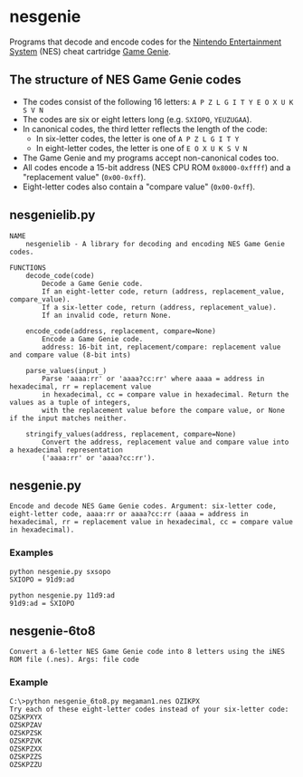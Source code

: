 # nesgenie

Programs that decode and encode codes for the [Nintendo Entertainment System](http://en.wikipedia.org/wiki/Nintendo_Entertainment_System) (NES) cheat cartridge [Game Genie](http://en.wikipedia.org/wiki/Game_Genie).

## The structure of NES Game Genie codes
* The codes consist of the following 16 letters: `A P Z L G I T Y E O X U K S V N`
* The codes are six or eight letters long (e.g. `SXIOPO`, `YEUZUGAA`).
* In canonical codes, the third letter reflects the length of the code:
  * In six-letter codes, the letter is one of `A P Z L G I T Y`
  * In eight-letter codes, the letter is one of `E O X U K S V N`
* The Game Genie and my programs accept non-canonical codes too.
* All codes encode a 15-bit address (NES CPU ROM `0x8000-0xffff`) and a "replacement value" (`0x00-0xff`).
* Eight-letter codes also contain a "compare value" (`0x00-0xff`).

## nesgenielib.py
```
NAME
    nesgenielib - A library for decoding and encoding NES Game Genie codes.

FUNCTIONS
    decode_code(code)
        Decode a Game Genie code.
        If an eight-letter code, return (address, replacement_value, compare_value).
        If a six-letter code, return (address, replacement_value).
        If an invalid code, return None.

    encode_code(address, replacement, compare=None)
        Encode a Game Genie code.
        address: 16-bit int, replacement/compare: replacement value and compare value (8-bit ints)

    parse_values(input_)
        Parse 'aaaa:rr' or 'aaaa?cc:rr' where aaaa = address in hexadecimal, rr = replacement value
        in hexadecimal, cc = compare value in hexadecimal. Return the values as a tuple of integers,
        with the replacement value before the compare value, or None if the input matches neither.

    stringify_values(address, replacement, compare=None)
        Convert the address, replacement value and compare value into a hexadecimal representation
        ('aaaa:rr' or 'aaaa?cc:rr').
```

## nesgenie.py
```
Encode and decode NES Game Genie codes. Argument: six-letter code, eight-letter code, aaaa:rr or aaaa?cc:rr (aaaa = address in hexadecimal, rr = replacement value in hexadecimal, cc = compare value in hexadecimal).
```
### Examples
```
python nesgenie.py sxsopo
SXIOPO = 91d9:ad

python nesgenie.py 11d9:ad
91d9:ad = SXIOPO
```

## nesgenie-6to8
```
Convert a 6-letter NES Game Genie code into 8 letters using the iNES ROM file (.nes). Args: file code
```
### Example
```
C:\>python nesgenie_6to8.py megaman1.nes OZIKPX
Try each of these eight-letter codes instead of your six-letter code:
OZSKPXYX
OZSKPZAV
OZSKPZSK
OZSKPZVK
OZSKPZXX
OZSKPZZS
OZSKPZZU
```
